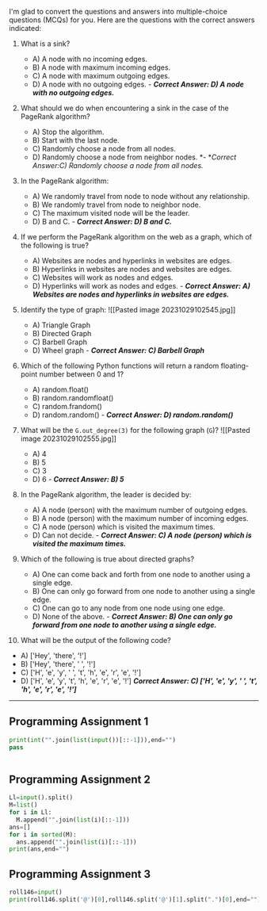 I'm glad to convert the questions and answers into multiple-choice questions (MCQs) for you. Here are the questions with the correct answers indicated:

1. What is a sink?
   - A) A node with no incoming edges.
   - B) A node with maximum incoming edges.
   - C) A node with maximum outgoing edges.
   - D) A node with no outgoing edges.
   *- **Correct Answer: D) A node with no outgoing edges.***

2. What should we do when encountering a sink in the case of the PageRank algorithm?
   - A) Stop the algorithm.
   - B) Start with the last node.
   - C) Randomly choose a node from all nodes.
   - D) Randomly choose a node from neighbor nodes.
   *- **Correct Answer:C) Randomly choose a node from all nodes.*

3. In the PageRank algorithm:
   - A) We randomly travel from node to node without any relationship.
   - B) We randomly travel from node to neighbor node.
   - C) The maximum visited node will be the leader.
   - D) B and C.
   *- **Correct Answer: D) B and C.***

4. If we perform the PageRank algorithm on the web as a graph, which of the following is true?
   - A) Websites are nodes and hyperlinks in websites are edges.
   - B) Hyperlinks in websites are nodes and websites are edges.
   - C) Websites will work as nodes and edges.
   - D) Hyperlinks will work as nodes and edges.
   *- **Correct Answer: A) Websites are nodes and hyperlinks in websites are edges.***

5. Identify the type of graph:
   ![[Pasted image 20231029102545.jpg]]
   - A) Triangle Graph
   - B) Directed Graph
   - C) Barbell Graph
   - D) Wheel graph
   *- **Correct Answer: C) Barbell Graph***

6. Which of the following Python functions will return a random floating-point number between 0 and 1?
   - A) random.float()
   - B) random.randomfloat()
   - C) random.frandom()
   - D) random.random()
   *- **Correct Answer: D) random.random()***

7. What will be the `G.out_degree(3)` for the following graph (`G`)?
   ![[Pasted image 20231029102555.jpg]]
   - A) 4
   - B) 5
   - C) 3
   - D) 6
   *- **Correct Answer: B) 5***

8. In the PageRank algorithm, the leader is decided by:
   - A) A node (person) with the maximum number of outgoing edges.
   - B) A node (person) with the maximum number of incoming edges.
   - C) A node (person) which is visited the maximum times.
   - D) Can not decide.
   *- **Correct Answer: C) A node (person) which is visited the maximum times.***

9. Which of the following is true about directed graphs?
   - A) One can come back and forth from one node to another using a single edge.
   - B) One can only go forward from one node to another using a single edge.
   - C) One can go to any node from one node using one edge.
   - D) None of the above.
   *- **Correct Answer: B) One can only go forward from one node to another using a single edge.***
10. What will be the output of the following code?
- A) ['Hey', 'there', '!']
- B) ['Hey', 'there', ' ', '!']
- C) ['H', 'e', 'y', ' ', 't', 'h', 'e', 'r', 'e', '!']
- D) ['H', 'e', 'y', 't', 'h', 'e', 'r', 'e', '!']
***Correct Answer: C) ['H', 'e', 'y', ' ', 't', 'h', 'e', 'r', 'e', '!']***

---
## Programming Assignment 1
```python
print(int("".join(list(input())[::-1])),end="")
pass      
                
```

## Programming Assignment 2
```python
Ll=input().split()
M=list()
for i in Ll:
  M.append("".join(list(i)[::-1]))
ans=[]
for i in sorted(M):
  ans.append("".join(list(i)[::-1]))
print(ans,end="")	  
```

## Programming Assignment 3
```python
roll146=input()
print(roll146.split('@')[0],roll146.split('@')[1].split(".")[0],end="")
```